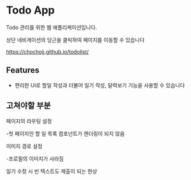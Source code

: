 # Todo App

Todo 관리를 위한 웹 애플리케이션입니다.

상단 네비게이션의 당근을 클릭하여 페이지를 이동할 수 있습니다

https://chochojj.github.io/todolist/

## Features

- 편리한 UI로 할일 작성과 더불어 일기 작성, 달력보기 기능을 사용할 수 있습니다

## 고쳐야할 부분
페이지의 라우팅 설정

-첫 페이지인 할 일 목록 컴포넌트가 렌더링이 되지 않음

이미지 경로 설정

-프로필의 이미지가 사라짐

일기 수정 시 빈 텍스트도 제출이 되는 현상
